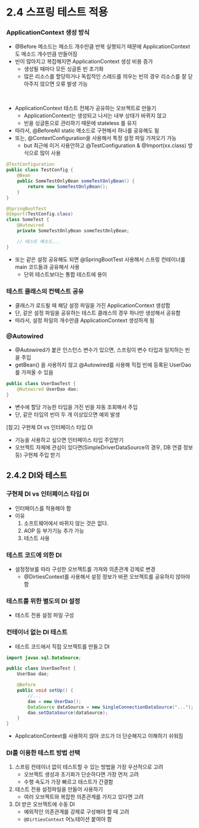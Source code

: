 2.4 스프링 테스트 적용
=

### ApplicationContext 생성 방식
- @Before 메소드는 메소드 개수만큼 반복 실행되기 때문에 ApplicationContext 도 메소드 개수만큼 만들어짐
- 빈이 많아지고 복잡해지면 ApplicationContext 생성 비용 증가 
  - 생성될 때마다 모든 싱글톤 빈 초기화
  - 많은 리소스를 할당하거나 독립적인 스레드를 띄우는 빈의 경우 리소스를 잘 닫아주지 않으면 오류 발생 가능
<br>

- ApplicationContext 테스트 전체가 공유하는 오브젝트로 만들기
  - ApplicationContext는 생성되고 나서는 내부 상태가 바뀌지 않고
  - 빈을 싱글톤으로 관리하기 때문에 stateless 를 유지 
- 따라서, @BeforeAll static 메소드로 구현해서 하나를 공유해도 됨
- 또는, @ContextConfiguration을 사용해서 특정 설정 파일 가져오기 가능
  - but 최근에 이거 사용안하고 @TestConfiguration & @Import(xx.class) 방식으로 많이 사용

```java
@TestConfiguration
public class TestConfig {
    @Bean
    public SomeTestOnlyBean someTestOnlyBean() {
        return new SomeTestOnlyBean();
    }
}

@SpringBootTest
@Import(TestConfig.class)
class SomeTest {
    @Autowired
    private SomeTestOnlyBean someTestOnlyBean;

    // 테스트 메소드...
}
```

- 또는 같은 설정 공유해도 되면 @SpringBootTest 사용해서 스프링 컨테이너를 main 코드들과 공유해서 사용
  - 단위 테스트보다는 통합 테스트에 용이

### 테스트 클래스의 컨텍스트 공유
- 클래스가 로드될 때 해당 설정 파일을 가진 ApplicationContext 생성함
- 단, 같은 설정 파일을 공유하는 테스트 클래스의 경우 하나만 생성해서 공유함
- 따라서, 설정 파일의 개수만큼 ApplicationContext 생성하게 됨

### @Autowired
- @Autowired가 붙은 인스턴스 변수가 있으면, 스프링이 변수 타입과 일치하는 빈을 주입
- getBean() 을 사용하지 않고 @Autowired를 사용해 직접 빈에 등록된 UserDao를 가져올 수 있음
```java
public class UserDaoTest {
    @Autowired UserDao dao;
}
```
- 변수에 할당 가능한 타입을 가진 빈을 자동 조회해서 주입
- 단, 같은 타입의 빈이 두 개 이상있으면 예외 발생

[참고] 구현체 DI vs 인터페이스 타입 DI
- 기능을 사용하고 싶으면 인터페이스 타입 주입받기
- 오브젝트 자체에 관심이 있다면(SimpleDriverDataSource의 경우, DB 연결 정보 등) 구현체 주입 받기

## 2.4.2 DI와 테스트
### 구현체 DI vs 인터페이스 타입 DI
- 인터페이스를 적용해야 함
- 이유
  1. 소프트웨어에서 바뀌지 않는 것은 없다.
  2. AOP 등 부가기능 추가 가능
  3. 테스트 사용

### 테스트 코드에 의한 DI
- 설정정보를 따라 구성한 오브젝트를 가져와 의존관계 강제로 변경
  - @DirtiesContext를 사용해서 설정 정보가 바뀐 오브젝트를 공유하지 않아야 함

### 테스트를 위한 별도의 DI 설정
- 테스트 전용 설정 파일 구성

### 컨테이너 없는 DI 테스트
- 테스트 코드에서 직접 오브젝트를 만들고 DI

```java
import javax.sql.DataSource;

public class UserDaoTest {
    UserDao dao;

    @Before
    public void setUp() {
        //...
        dao = new UserDao();
        DataSource dataSource = new SingleConnectionDataSource("...");
        dao.setDataSource(dataSource);
    }
}
```
- ApplicationContext를 사용하지 않아 코드가 더 단순해지고 이해하기 쉬워짐


### DI를 이용한 테스트 방법 선택
1. 스프링 컨테이너 없이 테스트할 수 있는 방법을 가장 우선적으로 고려
   - 오브젝트 생성과 초기화가 단순하다면 가장 먼저 고려
   - 수행 속도가 가장 빠르고 테스트가 간결함
2. 테스트 전용 설정파일을 만들어 사용하기
   - 여러 오브젝트와 복잡한 의존관계를 가지고 있다면 고려
3. DI 받은 오브젝트에 수동 DI
    - 예외적인 의존관계를 강제로 구성해야 할 때 고려
    - `@DirtiesContext` 어노테이션 붙여야 함
